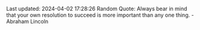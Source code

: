 Last updated: 2024-04-02 17:28:26
Random Quote: Always bear in mind that your own resolution to succeed is more important than any one thing. - Abraham Lincoln